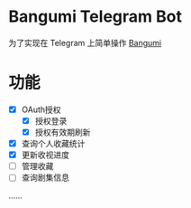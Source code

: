 # Bangumi Telegram Bot

为了实现在 Telegram 上简单操作 [Bangumi](https://bgm.tv/)

# 功能

- [x] OAuth授权
  - [x] 授权登录
  - [x] 授权有效期刷新
- [x] 查询个人收藏统计
- [x] 更新收视进度
- [ ] 管理收藏
- [ ] 查询剧集信息

......